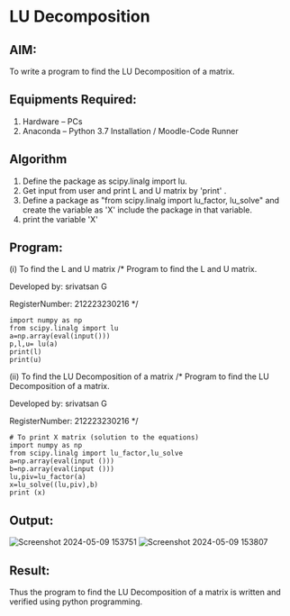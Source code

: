 # LU Decomposition 

## AIM:
To write a program to find the LU Decomposition of a matrix.

## Equipments Required:
1. Hardware – PCs
2. Anaconda – Python 3.7 Installation / Moodle-Code Runner

## Algorithm
1. Define the package as scipy.linalg import lu.
2. Get input from user and print L and U matrix by 'print' .
3. Define a package as "from scipy.linalg import lu_factor, lu_solve" and create the variable as 'X' include the package in that variable.
4. print the variable 'X'

## Program:
(i) To find the L and U matrix
/*
Program to find the L and U matrix.

Developed by: srivatsan G

RegisterNumber: 212223230216
*/


```
import numpy as np 
from scipy.linalg import lu
a=np.array(eval(input()))
p,l,u= lu(a)
print(l)
print(u)
```


(ii) To find the LU Decomposition of a matrix
/*
Program to find the LU Decomposition of a matrix.

Developed by:  srivatsan G

RegisterNumber: 212223230216
*/



````
# To print X matrix (solution to the equations)
import numpy as np
from scipy.linalg import lu_factor,lu_solve
a=np.array(eval(input ()))
b=np.array(eval(input ()))
lu,piv=lu_factor(a)
x=lu_solve((lu,piv),b)
print (x)
````


## Output:
![Screenshot 2024-05-09 153751](https://github.com/vatsan143/LU-Decomposition/assets/147368204/920f174c-e537-4a89-9f4a-9ac8604b1b3b)
![Screenshot 2024-05-09 153807](https://github.com/vatsan143/LU-Decomposition/assets/147368204/d4960235-3319-4556-8336-7f6c2094b960)


## Result:
Thus the program to find the LU Decomposition of a matrix is written and verified using python programming.

